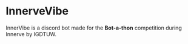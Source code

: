 # InnerveVibe


InnerVibe is a discord bot made for the **Bot-a-thon** competition during Innerve by IGDTUW.

